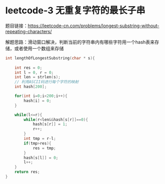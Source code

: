 # leetcode-3 无重复字符的最长子串

题目链接：https://leetcode-cn.com/problems/longest-substring-without-repeating-characters/

解题思路：滑动窗口解决，判断当前的字符串内有哪些字符用一个hash表来存储，或者使用一个数组来存储

```c
int lengthOfLongestSubstring(char * s){
    
    int res = 0;
    int l = 0, r = 0;
    int len = strlen(s);
    // 利用ASCII码进行每个字符的映射
    int hash[200];

    for(int i=0;i<200;i++){
        hash[i] = 0;
    }

    while(l<=r){
        while(r<len&&hash[s[r]]==0){
            hash[s[r]] = 1;
            r++;
        }
        int tmp = r-l;
        if(tmp>res){
            res = tmp;
        }
        hash[s[l]] = 0;
        l++;
    }
    return res;
}
```

